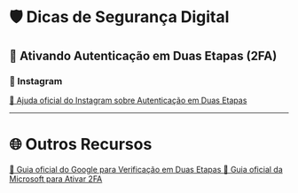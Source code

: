 # 🛡️ Dicas de Segurança Digital

## 📌 Ativando Autenticação em Duas Etapas (2FA)

### 🔹 Instagram

<a href="https://help.instagram.com/566810106808145" target="_blank">
🔗 Ajuda oficial do Instagram sobre Autenticação em Duas Etapas
</a>

---

# 🌐 Outros Recursos

<a href="https://support.google.com/accounts/answer/185839?hl=pt-BR" target="_blank">
🔗 Guia oficial do Google para Verificação em Duas Etapas
</a>

<a href="https://support.microsoft.com/pt-br/account-billing/como-usar-a-verificação-em-duas-etapas-com-a-sua-conta-da-microsoft-0d6dfb17-4be5-4b4c-b960-efd07b6f4c99" target="_blank">
🔗 Guia oficial da Microsoft para Ativar 2FA
</a>

